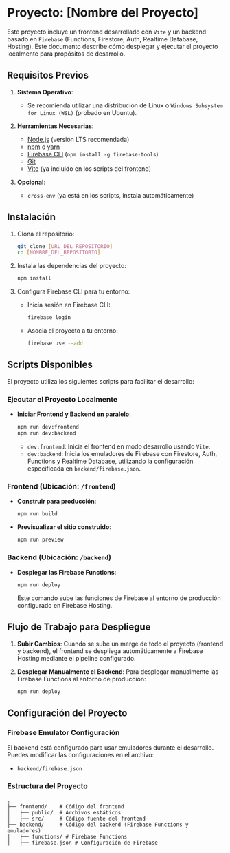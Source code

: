 # Proyecto: [Nombre del Proyecto]

Este proyecto incluye un frontend desarrollado con `Vite` y un backend basado en `Firebase` (Functions, Firestore, Auth, Realtime Database, Hosting). Este documento describe cómo desplegar y ejecutar el proyecto localmente para propósitos de desarrollo.

## Requisitos Previos

1. **Sistema Operativo**:

   - Se recomienda utilizar una distribución de Linux o `Windows Subsystem for Linux (WSL)` (probado en Ubuntu).

2. **Herramientas Necesarias**:

   - [Node.js](https://nodejs.org/) (versión LTS recomendada)
   - [npm](https://www.npmjs.com/) o [yarn](https://yarnpkg.com/)
   - [Firebase CLI](https://firebase.google.com/docs/cli) (`npm install -g firebase-tools`)
   - [Git](https://git-scm.com/)
   - [Vite](https://vitejs.dev/) (ya incluido en los scripts del frontend)

3. **Opcional**:
   - `cross-env` (ya está en los scripts, instala automáticamente)

## Instalación

1. Clona el repositorio:

   ```bash
   git clone [URL_DEL_REPOSITORIO]
   cd [NOMBRE_DEL_REPOSITORIO]
   ```

2. Instala las dependencias del proyecto:

   ```bash
   npm install
   ```

3. Configura Firebase CLI para tu entorno:
   - Inicia sesión en Firebase CLI:
     ```bash
     firebase login
     ```
   - Asocia el proyecto a tu entorno:
     ```bash
     firebase use --add
     ```

## Scripts Disponibles

El proyecto utiliza los siguientes scripts para facilitar el desarrollo:

### Ejecutar el Proyecto Localmente

- **Iniciar Frontend y Backend en paralelo**:

  ```bash
  npm run dev:frontend
  npm run dev:backend
  ```

  - `dev:frontend`: Inicia el frontend en modo desarrollo usando `Vite`.
  - `dev:backend`: Inicia los emuladores de Firebase con Firestore, Auth, Functions y Realtime Database, utilizando la configuración especificada en `backend/firebase.json`.

### Frontend (Ubicación: `/frontend`)

- **Construir para producción**:
  ```bash
  npm run build
  ```
- **Previsualizar el sitio construido**:
  ```bash
  npm run preview
  ```

### Backend (Ubicación: `/backend`)

- **Desplegar las Firebase Functions**:

  ```bash
  npm run deploy
  ```

  Este comando sube las funciones de Firebase al entorno de producción configurado en Firebase Hosting.

## Flujo de Trabajo para Despliegue

1. **Subir Cambios**:
   Cuando se sube un merge de todo el proyecto (frontend y backend), el frontend se despliega automáticamente a Firebase Hosting mediante el pipeline configurado.

2. **Desplegar Manualmente el Backend**:
   Para desplegar manualmente las Firebase Functions al entorno de producción:
   ```bash
   npm run deploy
   ```

## Configuración del Proyecto

### Firebase Emulator Configuración

El backend está configurado para usar emuladores durante el desarrollo. Puedes modificar las configuraciones en el archivo:

- `backend/firebase.json`

### Estructura del Proyecto

```plaintext
.
├── frontend/    # Código del frontend
│   ├── public/  # Archivos estáticos
│   ├── src/     # Código fuente del frontend
├── backend/     # Código del backend (Firebase Functions y emuladores)
│   ├── functions/ # Firebase Functions
│   ├── firebase.json # Configuración de Firebase
```
